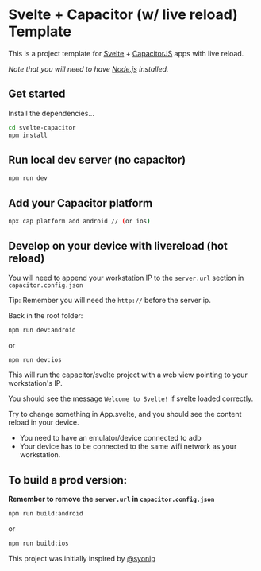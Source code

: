# Svelte + Capacitor (w/ live reload) Template

This is a project template for [Svelte](https://svelte.dev) + [CapacitorJS](capacitorjs.com) apps with live reload. 

*Note that you will need to have [Node.js](https://nodejs.org) installed.*


## Get started

Install the dependencies...

```bash
cd svelte-capacitor
npm install
```

## Run local dev server (no capacitor)

```bash
npm run dev
```

## Add your Capacitor platform

```bash
npx cap platform add android // (or ios)
```

## Develop on your device with livereload (hot reload)

You will need to append your workstation IP to the `server.url` section in `capacitor.config.json`

Tip: Remember you will need the `http://` before the server ip. 

Back in the root folder:
```bash
npm run dev:android
```
or
```bash
npm run dev:ios
```

This will run the capacitor/svelte project with a web view pointing to your workstation's IP.

You should see the message `Welcome to Svelte!` if svelte loaded correctly.

Try to change something in App.svelte, and you should see the content reload in your device.

* You need to have an emulator/device connected to adb 
* Your device has to be connected to the same wifi network as your workstation.

## To build a prod version:

**Remember to remove the `server.url` in `capacitor.config.json`**

```bash
npm run build:android
```
or
```bash
npm run build:ios
```

This project was initially inspired by [@syonip](https://github.com/syonip/svelte-cordova-template)